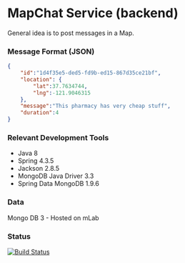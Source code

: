 MapChat Service (backend)
=========================

General idea is to post messages in a Map.

### Message Format (JSON)
```json
{
	"id":"1d4f35e5-ded5-fd9b-ed15-867d35ce21bf",
	"location": {
		"lat":37.7634744,
		"lng":-121.9046315
	},
	"message":"This pharmacy has very cheap stuff",
	"duration":4
}
```

### Relevant Development Tools
* Java 8
* Spring 4.3.5
* Jackson 2.8.5
* MongoDB Java Driver 3.3
* Spring Data MongoDB 1.9.6

### Data
Mongo DB 3 - Hosted on mLab

### Status
[![Build Status](https://travis-ci.org/hoofmen/mapchat_service.svg?branch=master)](https://github.com/hoofmen/mapchat_service)

